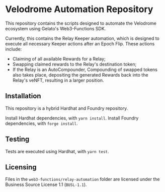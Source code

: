# Velodrome Automation Repository

This repository contains the scripts designed to automate the Velodrome 
ecosystem using Gelato's Web3-Functions SDK.

Currently, this contains the Relay Keeper automation, which is designed
to execute all necessary Keeper actions after an Epoch Flip.
These actions include:
- Claiming of all available Rewards for a Relay;
- Swapping claimed rewards to the Relay's destination token;
- If the Relay is an AutoCompounder, Compounding of swapped tokens also
takes place, depositing the generated Rewards back into the Relay's veNFT,
resulting in a larger position.

## Installation

This repository is a hybrid Hardhat and Foundry repository.

Install Hardhat dependencies, with `yarn install`.
Install Foundry dependencies, with `forge install`.

## Testing

Tests are executed using Hardhat, with `yarn test`.

## Licensing

Files in the `web3-functions/relay-automation` folder are licensed under the Business Source License 1.1 (`BUSL-1.1`).
